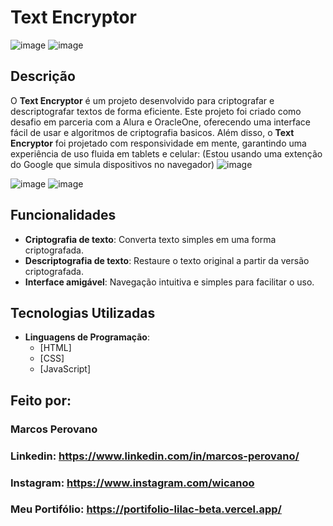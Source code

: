 # Text Encryptor

![image](https://github.com/user-attachments/assets/9ec0e61a-e7e6-4434-88b7-2fb2b7855614)
![image](https://github.com/user-attachments/assets/511a3a38-c63e-4fce-b489-e054b6090644)


## Descrição

O **Text Encryptor** é um projeto desenvolvido para criptografar e descriptografar textos de forma eficiente. Este projeto foi criado como desafio em parceria com a Alura e OracleOne, oferecendo uma interface fácil de usar e algoritmos de criptografia basicos.
Além disso, o **Text Encryptor** foi projetado com responsividade em mente, garantindo uma experiência de uso fluida em tablets e celular: (Estou usando uma extenção do Google que simula dispositivos no navegador)
![image](https://github.com/user-attachments/assets/2705f5d5-d1e2-45c2-80d2-1b5e27a0852c)


![image](https://github.com/user-attachments/assets/0a8f1976-bd1f-42b2-a75b-f7c00177de72)  ![image](https://github.com/user-attachments/assets/a898d02f-4b63-4f6b-a443-f70c6d1dd8a1)



## Funcionalidades

- **Criptografia de texto**: Converta texto simples em uma forma criptografada.
- **Descriptografia de texto**: Restaure o texto original a partir da versão criptografada.
- **Interface amigável**: Navegação intuitiva e simples para facilitar o uso.

## Tecnologias Utilizadas

- **Linguagens de Programação**:
  - [HTML]
  - [CSS]
  - [JavaScript]

## Feito por:

### Marcos Perovano

### Linkedin: https://www.linkedin.com/in/marcos-perovano/
### Instagram: https://www.instagram.com/wicanoo
### Meu Portifólio: https://portifolio-lilac-beta.vercel.app/

